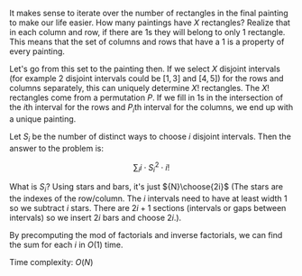 
It makes sense to iterate over the number of rectangles in the final painting to make our life easier. How many paintings have $X$ rectangles? Realize that in each column and row, if there are $1$s they will belong to only $1$ rectangle. This means that the set of columns and rows that have a $1$ is a property of every painting. 

Let's go from this set to the painting then. If we select $X$ disjoint intervals (for example $2$ disjoint intervals could be $[1,3]$ and $[4,5]$) for the rows and columns separately, this can uniquely determine $X!$ rectangles. The $X!$ rectangles come from a permutation $P$. If we fill in $1$s in the intersection of the $i$th interval for the rows and $P_i$th interval for the columns, we end up with a unique painting. 



Let $S_i$ be the number of distinct ways to choose $i$ disjoint intervals. Then the answer to the problem is: 

$$\sum_{i} i \cdot {S_i}^2 \cdot i!$$

 What is $S_i$? Using stars and bars, it's just ${N}\choose{2i}$ (The stars are the indexes of the row/column. The $i$ intervals need to have at least width $1$ so we subtract $i$ stars. There are $2i+1$ sections (intervals or gaps between intervals) so we insert $2i$ bars and choose $2i$.). 

By precomputing the mod of factorials and inverse factorials, we can find the sum for each $i$ in $O(1)$ time.



Time complexity: $O(N)$

